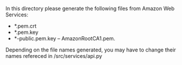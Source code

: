 In this directory please generate the following files from Amazon Web Services:
- *.pem.crt
- *.pem.key
- *-public.pem.key
– AmazonRootCA1.pem.

Depending on the file names generated, you may have to change their names refereced in /src/services/api.py
